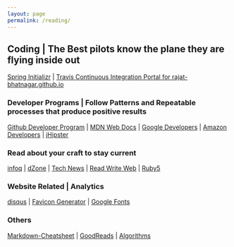 ```yaml
---
layout: page
permalink: /reading/
---
```

## Coding | The Best pilots know the plane they are flying inside out
<a href="http://start.spring.io" target="_blank">Spring Initializr</a> <t>|</t>
<a href="https://travis-ci.org/rajat-bhatnagar/rajat-bhatnagar.github.io" target="_blank">Travis Continuous Integration Portal for rajat-bhatnagar.github.io</a><br>

### Developer Programs | Follow Patterns and Repeatable processes that produce positive results
<a href="https://developer.github.com/" target="_blank">Github Developer Program</a> <t>|</t>
<a href="https://developer.mozilla.org/en-US/" target="_blank">MDN Web Docs</a> <t>|</t>
<a href="https://developers.google.com/" target="_blank">Google Developers</a> <t>|</t>
<a href="https://developer.amazon.com/" target="_blank">Amazon Developers</a> <t>|</t>
<a href="http://www.jhipster.tech//" target="_blank">jHipster</a> <br>

### Read about your craft to stay current
<a href="https://www.infoq.com/" target="_blank">infoq</a> <t>|</t>
<a href="https://dzone.com" target="_blank">dZone</a> <t>|</t>
<a href="https://news.ycombinator.com/" target="_blank">Tech News</a> <t>|</t>
<a href="https://readwrite.com/" target="_blank">Read Write Web</a> <t>|</t>
<a href="https://ruby5.codeschool.com/" target="_blank">Ruby5</a><br>

### Website Related | Analytics
<a href="https://disqus.com/admin/" target="_blank">disqus</a> <t>|</t>
<a href="https://realfavicongenerator.net/" target="_blank">Favicon Generator</a> <t>|</t>
<a href="https://fonts.google.com/" target="_blank">Google Fonts</a> <br>

### Others
<a href="https://github.com/adam-p/markdown-here/wiki/Markdown-Cheatsheet#lists" target="_blank">Markdown-Cheatsheet</a> <t>|</t>
<a href="https://www.goodreads.com/Rajat_Bhatnagar" target="_blank">GoodReads</a> <t>|</t>
<a href="http://algs4.cs.princeton.edu/home/" target="_blank">Algorithms</a><br>
